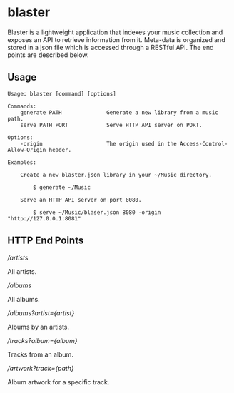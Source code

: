 # blaster

Blaster is a lightweight application that indexes your music
collection and exposes an API to retrieve information from
it. Meta-data is organized and stored in a json file which is accessed
through a RESTful API. The end points are described below.

## Usage
```
Usage: blaster [command] [options]
    
Commands:
    generate PATH              Generate a new library from a music path.
    serve PATH PORT            Serve HTTP API server on PORT.

Options:
    -origin                    The origin used in the Access-Control-Allow-Origin header.

Examples:

    Create a new blaster.json library in your ~/Music directory.
   
        $ generate ~/Music

    Serve an HTTP API server on port 8080.
   
        $ serve ~/Music/blaser.json 8080 -origin "http://127.0.0.1:8081"
```

## HTTP End Points

*/artists*

All artists.

*/albums*

All albums.

*/albums?artist={artist}*

Albums by an artists.

*/tracks?album={album}*

Tracks from an album.

*/artwork?track={path}*

Album artwork for a specific track.
